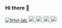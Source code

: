 ### Hi there 👋

<!--
**tHyt-lab/tHyt-lab** is a ✨ _special_ ✨ repository because its `README.md` (this file) appears on your GitHub profile.

Here are some ideas to get you started:

- 🔭 I’m currently working on ...
- 🌱 I’m currently learning ...
- 👯 I’m looking to collaborate on ...
- 🤔 I’m looking for help with ...
- 💬 Ask me about ...
- 📫 How to reach me: ...
- 😄 Pronouns: ...
- ⚡ Fun fact: ...
-->

<p align="left">
  <a href="https://github.com/tHyt-lab/tHyt-lab/">
    <img src="https://komarev.com/ghpvc/?username=tHyt-lab" alt="tHyt-lab" />
  </a>
  <a href="http://twitter.com/kalmia2495">
    <img height="20" src="https://img.shields.io/twitter/follow/kalmia2495?label=Twitter&logo=twitter&style=flat" />
  </a>
  <a href="https://github.com/tHyt-lab">
    <img height="20" src="https://img.shields.io/github/followers/tHyt-lab?label=follow&logo=github&style=flat" />
  </a>
  <a href="http://qiita.com/kalmia">
    <img height="20" src="https://qiita-badge.apiapi.app/s/kalmia/posts.svg" />
  </a>
  <//qiita.com/kalmia">
    <img height="20" src="https://qiita-badge.apiapi.app/s/kalmia/contributions.svg" />
  </a>
</p>
